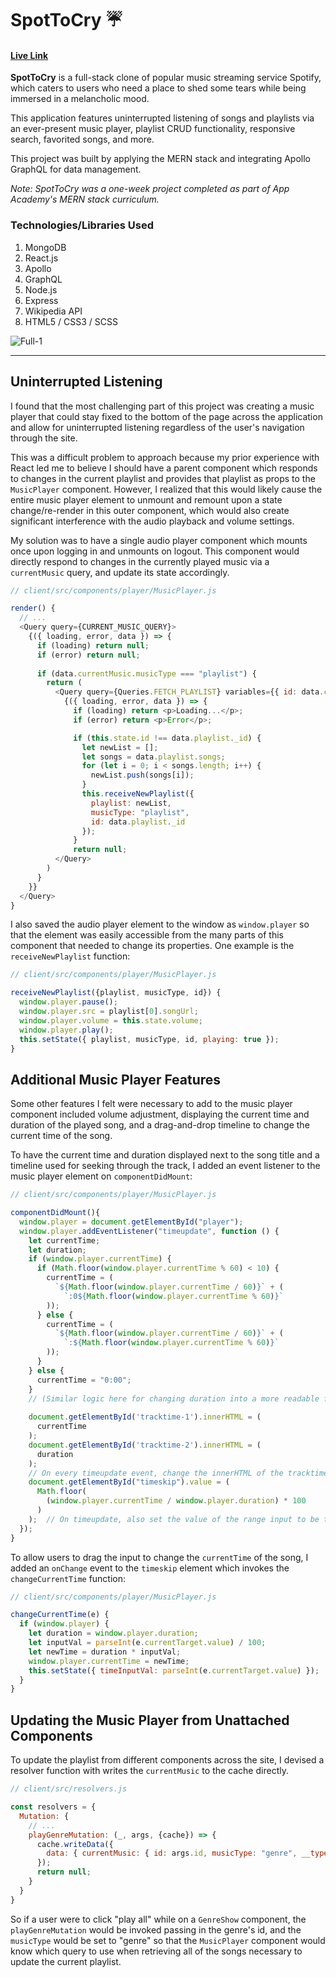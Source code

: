 # SpotToCry :umbrella:


#### **[Live Link](http://spottocry.herokuapp.com)**

**SpotToCry** is a full-stack clone of popular music streaming service Spotify, which caters to users who need a place to shed some tears while being immersed in a melancholic mood. 

This application features uninterrupted listening of songs and playlists via an ever-present music player, playlist CRUD functionality, responsive search, favorited songs, and more. 

This project was built by applying the MERN stack and integrating Apollo GraphQL for data management.

*Note: SpotToCry was a one-week project completed as part of App Academy's MERN stack curriculum.*

### Technologies/Libraries Used
1. MongoDB
2. React.js
3. Apollo
4. GraphQL
4. Node.js
5. Express
6. Wikipedia API
7. HTML5 / CSS3 / SCSS

![Full-1](/client/public/assets/images/README/full-1.png?raw=true)

---

## Uninterrupted Listening 
I found that the most challenging part of this project was creating a music player that could stay fixed to the bottom of the page across the application and allow for uninterrupted listening regardless of the user's navigation through the site. 

This was a difficult problem to approach because my prior experience with React led me to believe I should have a parent component which responds to changes in the current playlist and provides that playlist as props to the `MusicPlayer` component. However, I realized that this would likely cause the entire music player element to unmount and remount upon a state change/re-render in this outer component, which would also create significant interference with the audio playback and volume settings.

My solution was to have a single audio player component which mounts once upon logging in and unmounts on logout. This component would directly respond to changes in the currently played music via a `currentMusic` query, and update its state accordingly. 

```javascript
// client/src/components/player/MusicPlayer.js

render() {
  // ...
  <Query query={CURRENT_MUSIC_QUERY}>
    {({ loading, error, data }) => {
      if (loading) return null;
      if (error) return null;
      
      if (data.currentMusic.musicType === "playlist") {
        return (
          <Query query={Queries.FETCH_PLAYLIST} variables={{ id: data.currentMusic.id }}>
            {({ loading, error, data }) => {
              if (loading) return <p>Loading...</p>;
              if (error) return <p>Error</p>;

              if (this.state.id !== data.playlist._id) {
                let newList = [];
                let songs = data.playlist.songs;
                for (let i = 0; i < songs.length; i++) {
                  newList.push(songs[i]);
                }
                this.receiveNewPlaylist({
                  playlist: newList,
                  musicType: "playlist",
                  id: data.playlist._id
                });
              }  
              return null;
          </Query>
        )
      }
    }}
  </Query>
}            
```
I also saved the audio player element to the window as `window.player` so that the element was easily accessible from the many parts of this component that needed to change its properties. One example is the `receiveNewPlaylist` function:

```javascript
// client/src/components/player/MusicPlayer.js

receiveNewPlaylist({playlist, musicType, id}) {
  window.player.pause();
  window.player.src = playlist[0].songUrl;
  window.player.volume = this.state.volume;
  window.player.play();
  this.setState({ playlist, musicType, id, playing: true });
}
```

## Additional Music Player Features

Some other features I felt were necessary to add to the music player component included volume adjustment, displaying the current time and duration of the played song, and a drag-and-drop timeline to change the current time of the song. 

To have the current time and duration displayed next to the song title and a timeline used for seeking through the track, I added an event listener to the music player element on `componentDidMount`:

```javascript
// client/src/components/player/MusicPlayer.js

componentDidMount(){
  window.player = document.getElementById("player");
  window.player.addEventListener("timeupdate", function () {
    let currentTime;
    let duration;
    if (window.player.currentTime) {
      if (Math.floor(window.player.currentTime % 60) < 10) {
        currentTime = (
          `${Math.floor(window.player.currentTime / 60)}` + (
            `:0${Math.floor(window.player.currentTime % 60)}`
        ));
      } else {
        currentTime = (
          `${Math.floor(window.player.currentTime / 60)}` + (
            `:${Math.floor(window.player.currentTime % 60)}`
        ));
      }
    } else {
      currentTime = "0:00";
    }
    // (Similar logic here for changing duration into a more readable format...)
    
    document.getElementById('tracktime-1').innerHTML = (
      currentTime 
    );
    document.getElementById('tracktime-2').innerHTML = (
      duration
    );
    // On every timeupdate event, change the innerHTML of the tracktime elements to update the currentTime and duration displayed 
    document.getElementById("timeskip").value = (
      Math.floor(
        (window.player.currentTime / window.player.duration) * 100
      )
    );  // On timeupdate, also set the value of the range input to be the song's elapsed time divided by the duration
  });
}
```
To allow users to drag the input to change the `currentTime` of the song, I added an `onChange` event to the `timeskip` element which invokes the `changeCurrentTime` function: 

```javascript
// client/src/components/player/MusicPlayer.js

changeCurrentTime(e) {
  if (window.player) {
    let duration = window.player.duration;
    let inputVal = parseInt(e.currentTarget.value) / 100; 
    let newTime = duration * inputVal; 
    window.player.currentTime = newTime;
    this.setState({ timeInputVal: parseInt(e.currentTarget.value) });
  }
}
```

## Updating the Music Player from Unattached Components
To update the playlist from different components across the site, I devised a resolver function with writes the `currentMusic` to the cache directly.

```javascript
// client/src/resolvers.js

const resolvers = {
  Mutation: {
    // ...
    playGenreMutation: (_, args, {cache}) => {
      cache.writeData({ 
        data: { currentMusic: { id: args.id, musicType: "genre", __typename: "GenreType"} } 
      });
      return null;
    }
  }
}
```

So if a user were to click "play all" while on a `GenreShow` component, the `playGenreMutation` would be invoked passing in the genre's id, and the `musicType` would be set to "genre" so that the `MusicPlayer` component would know which query to use when retrieving all of the songs necessary to update the current playlist.

